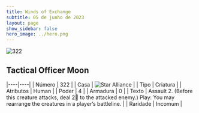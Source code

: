 ```yaml
---
title: Winds of Exchange
subtitle: 05 de junho de 2023
layout: page
show_sidebar: false
hero_image: ../hero.png
---
```


![322](https://mastervault-storage-prod.s3.amazonaws.com/media/card_front/en/600_322_3e568b0ba9ae_en.png)


## Tactical Officer Moon

|----|----|
| Número | 322 |
| Casa | ![Star Alliance](https://archonarcana.com/images/thumb/7/7d/Star_Alliance.png/22px-Star_Alliance.png "Aliança Estelar") |
| Tipo | Criatura |
| Atributos | Human |
| Poder | 4 |
| Armadura | 0 |
| Texto | Assault 2. (Before this creature attacks, deal 2 to the attacked enemy.) Play: You may rearrange the creatures in a player’s battleline. |
| Raridade | Incomum |
